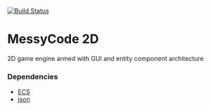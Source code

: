 [![Build Status](https://travis-ci.org/adizhavo/messycode2d.svg?branch=master)](https://travis-ci.org/adizhavo/messycode2d)

# MessyCode 2D

2D game engine armed with GUI and entity component architecture

### Dependencies

- [ECS](https://github.com/adizhavo/ECS_Cpp)
- [json](https://github.com/nlohmann/json)
